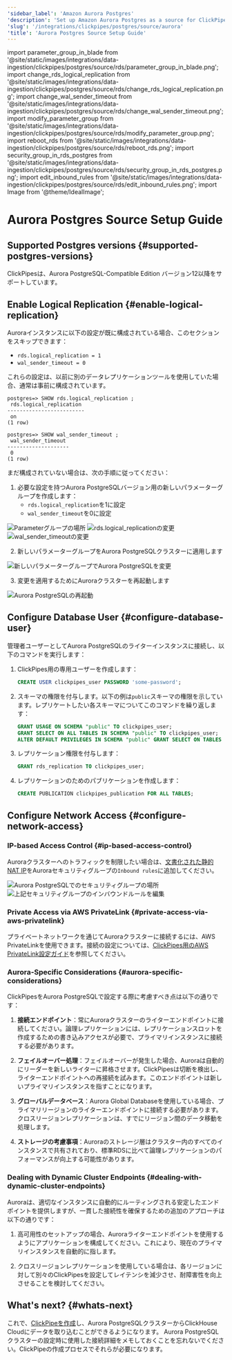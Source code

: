 ```yaml
---
'sidebar_label': 'Amazon Aurora Postgres'
'description': 'Set up Amazon Aurora Postgres as a source for ClickPipes'
'slug': '/integrations/clickpipes/postgres/source/aurora'
'title': 'Aurora Postgres Source Setup Guide'
---
```


import parameter_group_in_blade from '@site/static/images/integrations/data-ingestion/clickpipes/postgres/source/rds/parameter_group_in_blade.png';
import change_rds_logical_replication from '@site/static/images/integrations/data-ingestion/clickpipes/postgres/source/rds/change_rds_logical_replication.png';
import change_wal_sender_timeout from '@site/static/images/integrations/data-ingestion/clickpipes/postgres/source/rds/change_wal_sender_timeout.png';
import modify_parameter_group from '@site/static/images/integrations/data-ingestion/clickpipes/postgres/source/rds/modify_parameter_group.png';
import reboot_rds from '@site/static/images/integrations/data-ingestion/clickpipes/postgres/source/rds/reboot_rds.png';
import security_group_in_rds_postgres from '@site/static/images/integrations/data-ingestion/clickpipes/postgres/source/rds/security_group_in_rds_postgres.png';
import edit_inbound_rules from '@site/static/images/integrations/data-ingestion/clickpipes/postgres/source/rds/edit_inbound_rules.png';
import Image from '@theme/IdealImage';



# Aurora Postgres Source Setup Guide

## Supported Postgres versions {#supported-postgres-versions}

ClickPipesは、Aurora PostgreSQL-Compatible Edition バージョン12以降をサポートしています。

## Enable Logical Replication {#enable-logical-replication}

Auroraインスタンスに以下の設定が既に構成されている場合、このセクションをスキップできます：
- `rds.logical_replication = 1`
- `wal_sender_timeout = 0`

これらの設定は、以前に別のデータレプリケーションツールを使用していた場合、通常は事前に構成されています。

```text
postgres=> SHOW rds.logical_replication ;
 rds.logical_replication
-------------------------
 on
(1 row)

postgres=> SHOW wal_sender_timeout ;
 wal_sender_timeout
--------------------
 0
(1 row)
```

まだ構成されていない場合は、次の手順に従ってください：

1. 必要な設定を持つAurora PostgreSQLバージョン用の新しいパラメーターグループを作成します：
    - `rds.logical_replication`を1に設定
    - `wal_sender_timeout`を0に設定

<Image img={parameter_group_in_blade} alt="Parameterグループの場所" size="lg" border/>

<Image img={change_rds_logical_replication} alt="rds.logical_replicationの変更" size="lg" border/>

<Image img={change_wal_sender_timeout} alt="wal_sender_timeoutの変更" size="lg" border/>

2. 新しいパラメーターグループをAurora PostgreSQLクラスターに適用します

<Image img={modify_parameter_group} alt="新しいパラメーターグループでAurora PostgreSQLを変更" size="lg" border/>

3. 変更を適用するためにAuroraクラスターを再起動します

<Image img={reboot_rds} alt="Aurora PostgreSQLの再起動" size="lg" border/>

## Configure Database User {#configure-database-user}

管理者ユーザーとしてAurora PostgreSQLのライターインスタンスに接続し、以下のコマンドを実行します：

1. ClickPipes用の専用ユーザーを作成します：

    ```sql
    CREATE USER clickpipes_user PASSWORD 'some-password';
    ```

2. スキーマの権限を付与します。以下の例は`public`スキーマの権限を示しています。レプリケートしたい各スキーマについてこのコマンドを繰り返します：

    ```sql
    GRANT USAGE ON SCHEMA "public" TO clickpipes_user;
    GRANT SELECT ON ALL TABLES IN SCHEMA "public" TO clickpipes_user;
    ALTER DEFAULT PRIVILEGES IN SCHEMA "public" GRANT SELECT ON TABLES TO clickpipes_user;
    ```

3. レプリケーション権限を付与します：

    ```sql
    GRANT rds_replication TO clickpipes_user;
    ```

4. レプリケーションのためのパブリケーションを作成します：

    ```sql
    CREATE PUBLICATION clickpipes_publication FOR ALL TABLES;
    ```


## Configure Network Access {#configure-network-access}

### IP-based Access Control {#ip-based-access-control}

Auroraクラスターへのトラフィックを制限したい場合は、[文書化された静的NAT IP](../../index.md#list-of-static-ips)をAuroraセキュリティグループの`Inbound rules`に追加してください。

<Image img={security_group_in_rds_postgres} alt="Aurora PostgreSQLでのセキュリティグループの場所" size="lg" border/>

<Image img={edit_inbound_rules} alt="上記セキュリティグループのインバウンドルールを編集" size="lg" border/>

### Private Access via AWS PrivateLink {#private-access-via-aws-privatelink}

プライベートネットワークを通じてAuroraクラスターに接続するには、AWS PrivateLinkを使用できます。接続の設定については、[ClickPipes用のAWS PrivateLink設定ガイド](/knowledgebase/aws-privatelink-setup-for-clickpipes)を参照してください。

### Aurora-Specific Considerations {#aurora-specific-considerations}

ClickPipesをAurora PostgreSQLで設定する際に考慮すべき点は以下の通りです：

1. **接続エンドポイント**：常にAuroraクラスターのライターエンドポイントに接続してください。論理レプリケーションには、レプリケーションスロットを作成するための書き込みアクセスが必要で、プライマリインスタンスに接続する必要があります。

2. **フェイルオーバー処理**：フェイルオーバーが発生した場合、Auroraは自動的にリーダーを新しいライターに昇格させます。ClickPipesは切断を検出し、ライターエンドポイントへの再接続を試みます。このエンドポイントは新しいプライマリインスタンスを指すことになります。

3. **グローバルデータベース**：Aurora Global Databaseを使用している場合、プライマリリージョンのライターエンドポイントに接続する必要があります。クロスリージョンレプリケーションは、すでにリージョン間のデータ移動を処理します。

4. **ストレージの考慮事項**：Auroraのストレージ層はクラスター内のすべてのインスタンスで共有されており、標準RDSに比べて論理レプリケーションのパフォーマンスが向上する可能性があります。

### Dealing with Dynamic Cluster Endpoints {#dealing-with-dynamic-cluster-endpoints}

Auroraは、適切なインスタンスに自動的にルーティングされる安定したエンドポイントを提供しますが、一貫した接続性を確保するための追加のアプローチは以下の通りです：

1. 高可用性のセットアップの場合、Auroraライターエンドポイントを使用するようにアプリケーションを構成してください。これにより、現在のプライマリインスタンスを自動的に指します。

2. クロスリージョンレプリケーションを使用している場合は、各リージョンに対して別々のClickPipesを設定してレイテンシを減少させ、耐障害性を向上させることを検討してください。

## What's next? {#whats-next}

これで、[ClickPipeを作成](../index.md)し、Aurora PostgreSQLクラスターからClickHouse Cloudにデータを取り込むことができるようになります。
Aurora PostgreSQLクラスターの設定時に使用した接続詳細をメモしておくことを忘れないでください。ClickPipeの作成プロセスでそれらが必要になります。
